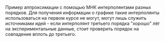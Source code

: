 Пример аппроксимации с помощью МНК интерполянтами разных порядков. Для получения информации о графике такие интерполянты использоваться на первом курсе не могут, могут лишь служить источниками идей - если интерполянт третьего порядка "хорошо" лёг на экспериментальные данные, стоит проверить порядок на совпадение вплоть до третьего.